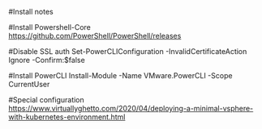 #Install notes

#Install Powershell-Core
  https://github.com/PowerShell/PowerShell/releases

#Disable SSL auth
  Set-PowerCLIConfiguration -InvalidCertificateAction Ignore -Confirm:$false


#Install PowerCLI
  Install-Module -Name VMware.PowerCLI -Scope CurrentUser


#Special configuration
  https://www.virtuallyghetto.com/2020/04/deploying-a-minimal-vsphere-with-kubernetes-environment.html
